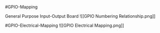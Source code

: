 #GPIO-Mapping


General Purpose Input-Output Board
![[GPIO Numbering Relationship.png]]

#GPIO-Electrical-Mapping
![[GPIO Electrical Mapping.png]]
